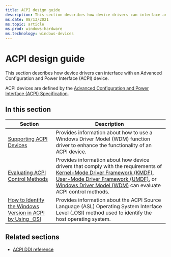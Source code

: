 ```yaml
---
title: ACPI design guide
description: This section describes how device drivers can interface an Advanced Configuration and Power Interface (ACPI) device. ACPI devices are defined by the Advanced Configuration and Power Interface (ACPI) Specification.
ms.date: 08/13/2021
ms.topic: article
ms.prod: windows-hardware
ms.technology: windows-devices
---
```


# ACPI design guide

This section describes how device drivers can interface with an Advanced Configuration and Power Interface (ACPI) device.

ACPI devices are defined by the [Advanced Configuration and Power Interface (ACPI) Specification](https://uefi.org/specifications).

## In this section

| Section | Description |
|--|--|
| [Supporting ACPI Devices](supporting-acpi-devices.md) | Provides information about how to use a Windows Driver Model (WDM) function driver to enhance the functionality of an ACPI device. |
| [Evaluating ACPI Control Methods](evaluating-acpi-control-methods.md) | Provides information about how device drivers that comply with the requirements of [Kernel-Mode Driver Framework (KMDF)](../kernel/index.md), [User-Mode Driver Framework (UMDF)](../wdf/getting-started-with-umdf-version-2.md), or [Windows Driver Model (WDM)](../kernel/introduction-to-wdm.md) can evaluate ACPI control methods. |
| [How to Identify the Windows Version in ACPI by Using _OSI](winacpi-osi.md) | Provides information about the ACPI Source Language (ASL) Operating System Interface Level (\_OSI) method used to identify the host operating system. |

## Related sections

- [ACPI DDI reference](/windows-hardware/drivers/ddi/_acpi)
